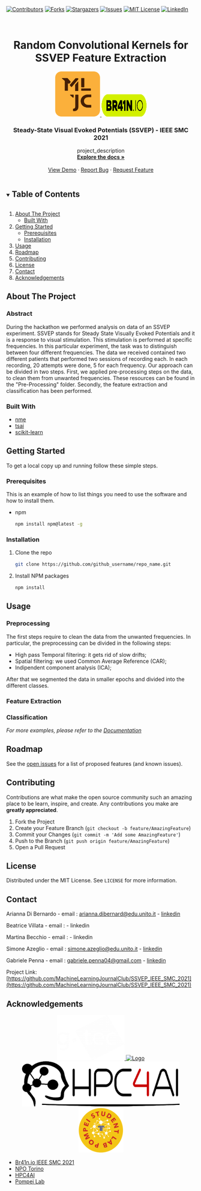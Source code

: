 <!-- PROJECT SHIELDS -->
<!--
*** I'm using markdown "reference style" links for readability.
*** Reference links are enclosed in brackets [ ] instead of parentheses ( ).
*** See the bottom of this document for the declaration of the reference variables
*** for contributors-url, forks-url, etc. This is an optional, concise syntax you may use.
*** https://www.markdownguide.org/basic-syntax/#reference-style-links
-->
[![Contributors][contributors-shield]][contributors-url]
[![Forks][forks-shield]][forks-url]
[![Stargazers][stars-shield]][stars-url]
[![Issues][issues-shield]][issues-url]
[![MIT License][license-shield]][license-url]
[![LinkedIn][linkedin-shield]][linkedin-url]



<!-- PROJECT LOGO -->
<br />
<p align="center">
    <h1 align="center">Random Convolutional Kernels for SSVEP Feature Extraction</h1>
     <a href="https://github.com/MachineLearningJournalClub/SSVEP_IEEE_SMC_2021">
    <p align="center">
    <img src="images/logo_mljc.png" alt="Logo" width="120" height="120">
    <img src="images/logo_brain_io.png" alt="Logo" width="120" height="60">
  </a>

  <h3 align="center">Steady-State Visual Evoked Potentials (SSVEP) - IEEE SMC 2021</h3>

  <p align="center">
    project_description
    <br />
    <a href="https://github.com/MachineLearningJournalClub/SSVEP_IEEE_SMC_2021"><strong>Explore the docs »</strong></a>
    <br />
    <br />
    <a href="https://github.com/MachineLearningJournalClub/SSVEP_IEEE_SMC_2021">View Demo</a>
    ·
    <a href="https://github.com/MachineLearningJournalClub/SSVEP_IEEE_SMC_2021">Report Bug</a>
    ·
    <a href="https://github.com/MachineLearningJournalClub/SSVEP_IEEE_SMC_2021">Request Feature</a>
  </p>
</p>



<!-- TABLE OF CONTENTS -->
<details open="open">
  <summary><h2 style="display: inline-block">Table of Contents</h2></summary>
  <ol>
    <li>
      <a href="#about-the-project">About The Project</a>
      <ul>
        <li><a href="#built-with">Built With</a></li>
      </ul>
    </li>
    <li>
      <a href="#getting-started">Getting Started</a>
      <ul>
        <li><a href="#prerequisites">Prerequisites</a></li>
        <li><a href="#installation">Installation</a></li>
      </ul>
    </li>
    <li><a href="#usage">Usage</a></li>
    <li><a href="#roadmap">Roadmap</a></li>
    <li><a href="#contributing">Contributing</a></li>
    <li><a href="#license">License</a></li>
    <li><a href="#contact">Contact</a></li>
    <li><a href="#acknowledgements">Acknowledgements</a></li>
  </ol>
</details>



<!-- ABOUT THE PROJECT -->
## About The Project
### Abstract
 During the hackathon we performed analysis on data of an SSVEP experiment. SSVEP stands for Steady State Visually Evoked Potentials and it is a response to visual stimulation. This stimulation is performed at specific frequencies.
 In this particular experiment, the task was to distinguish between four different frequencies. The data we received contained two different patients that performed two sessions of recording each. In each recording, 20 attempts were done, 5 for each frequency.
 Our approach can be divided in two steps.
 First, we applied pre-processing steps on the data, to clean them from unwanted frequencies. These resources can be found in the "Pre-Processing" folder.
 Secondly, the feature extraction and classification has been performed.


### Built With

* [nme](https://mne.tools/stable/index.html)
* [tsai](https://github.com/timeseriesAI/tsai)
* [scikit-learn](https://scikit-learn.org/stable/)




<!-- GETTING STARTED -->
## Getting Started

To get a local copy up and running follow these simple steps.

### Prerequisites

This is an example of how to list things you need to use the software and how to install them.
* npm
  ```sh
  npm install npm@latest -g
  ```

### Installation

1. Clone the repo
   ```sh
   git clone https://github.com/github_username/repo_name.git
   ```
2. Install NPM packages
   ```sh
   npm install
   ```



<!-- USAGE EXAMPLES -->
## Usage

### Preprocessing
The first steps require to clean the data from the unwanted frequencies. In particular, the preprocessing can be divided in the following steps:
* High pass Temporal filtering: it gets rid of slow drifts;
* Spatial filtering: we used Common Average Reference (CAR);
* Indipendent component analysis (ICA);

After that we segmented the data in smaller epochs and divided into the different classes.



### Feature Extraction
### Classification

_For more examples, please refer to the [Documentation](https://example.com)_



<!-- ROADMAP -->
## Roadmap

See the [open issues](https://github.com/github_username/repo_name/issues) for a list of proposed features (and known issues).



<!-- CONTRIBUTING -->
## Contributing

Contributions are what make the open source community such an amazing place to be learn, inspire, and create. Any contributions you make are **greatly appreciated**.

1. Fork the Project
2. Create your Feature Branch (`git checkout -b feature/AmazingFeature`)
3. Commit your Changes (`git commit -m 'Add some AmazingFeature'`)
4. Push to the Branch (`git push origin feature/AmazingFeature`)
5. Open a Pull Request



<!-- LICENSE -->
## License

Distributed under the MIT License. See `LICENSE` for more information.



<!-- CONTACT -->
## Contact

Arianna Di Bernardo - email : [arianna.dibernard@edu.unito.it](arianna.dibernard@edu.unito.it) - [linkedin](https://www.linkedin.com/in/arianna-di-bernardo-043370121/)

Beatrice Villata - email : - linkedin

Martina Becchio - email : - linkedin

Simone Azeglio - email : [simone.azeglio@edu.unito.it](simone.azeglio@edu.unito.it) - [linkedin](https://www.linkedin.com/in/simoneazeglio/)

Gabriele Penna  - email : [gabriele.penna04@gmail.com](gabriele.penna04@gmail.com) - [linkedin](https://www.linkedin.com/in/gabriele-penna/)

Project Link: [https://github.com/MachineLearningJournalClub/SSVEP_IEEE_SMC_2021](https://github.com/MachineLearningJournalClub/SSVEP_IEEE_SMC_2021)



<!-- ACKNOWLEDGEMENTS -->
## Acknowledgements

<p align="center">
  <a href="https://github.com/MachineLearningJournalClub/SSVEP_IEEE_SMC_2021">
    <img src="images/logo_gtec.png" alt="Logo" width="180" height="120">
    <img src="https://www.nposervices.com/images/npotorino/layout/npo-logo-torino-big.png" alt="Logo" width="120" height="120">
    <img src="images/logo_hpc4ai.png" alt="Logo" width="420" height="120">
    <img src="images/logo_pompei.png" alt="Logo" width="120" height="120">
    
      

  </a>

* [Br41n.io IEEE SMC 2021](https://www.br41n.io/IEEE-SMC-2021)
* [NPO Torino](https://www.nposervices.com/)
* [HPC4AI](https://hpc4ai.it/)
* [Pompei Lab](https://www.pompeilab.it/)





<!-- MARKDOWN LINKS & IMAGES -->
<!-- https://www.markdownguide.org/basic-syntax/#reference-style-links -->
[contributors-shield]: https://img.shields.io/github/contributors/MachineLearningJournalClub/SSVEP_IEEE_SMC_2021.svg?style=for-the-badge
[contributors-url]: https://github.com/MachineLearningJournalClub/SSVEP_IEEE_SMC_2021/graphs/contributors
[forks-shield]: https://img.shields.io/github/forks/MachineLearningJournalClub/SSVEP_IEEE_SMC_2021.svg?style=for-the-badge
[forks-url]: https://github.com/MachineLearningJournalClub/SSVEP_IEEE_SMC_2021/network/members
[stars-shield]: https://img.shields.io/github/stars/MachineLearningJournalClub/SSVEP_IEEE_SMC_2021.svg?style=for-the-badge
[stars-url]: https://github.com/MachineLearningJournalClub/SSVEP_IEEE_SMC_2021/stargazers
[issues-shield]: https://img.shields.io/github/issues/MachineLearningJournalClub/SSVEP_IEEE_SMC_2021.svg?style=for-the-badge
[issues-url]: https://github.com/MachineLearningJournalClub/SSVEP_IEEE_SMC_2021/issues
[license-shield]: https://img.shields.io/github/license/MachineLearningJournalClub/SSVEP_IEEE_SMC_2021.svg?style=for-the-badge
[license-url]: https://github.com/MachineLearningJournalClub/SSVEP_IEEE_SMC_2021/blob/main/LICENSE.md
[linkedin-shield]: https://img.shields.io/badge/-LinkedIn-black.svg?style=for-the-badge&logo=linkedin&colorB=555
[linkedin-url]: https://www.linkedin.com/company/machine-learning-journal-club
